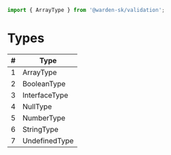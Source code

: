 ```typescript
import { ArrayType } from '@warden-sk/validation';
```
# Types
| # | Type |
| --- | --- |
| 1 | ArrayType |
| 2 | BooleanType |
| 3 | InterfaceType |
| 4 | NullType |
| 5 | NumberType |
| 6 | StringType |
| 7 | UndefinedType |
